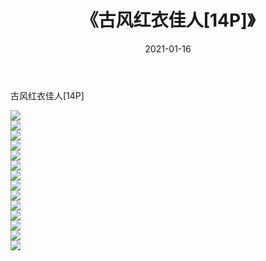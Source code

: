 ﻿---
layout: post
title:  《古风红衣佳人[14P]》
date:   2021-01-16
img: http://img.660000.xyz/Sharelink/唯美/2021/古风红衣佳人[14P]/000.jpg
categories: [美女, 清纯, 唯美]
---

古风红衣佳人[14P]

  ![](http://img.660000.xyz/Sharelink/唯美/2021/古风红衣佳人[14P]/001.jpg) <br> ![](http://img.660000.xyz/Sharelink/唯美/2021/古风红衣佳人[14P]/002.jpg) <br> ![](http://img.660000.xyz/Sharelink/唯美/2021/古风红衣佳人[14P]/003.jpg) <br> ![](http://img.660000.xyz/Sharelink/唯美/2021/古风红衣佳人[14P]/004.jpg) <br> ![](http://img.660000.xyz/Sharelink/唯美/2021/古风红衣佳人[14P]/005.jpg) <br> ![](http://img.660000.xyz/Sharelink/唯美/2021/古风红衣佳人[14P]/006.jpg) <br> ![](http://img.660000.xyz/Sharelink/唯美/2021/古风红衣佳人[14P]/007.jpg) <br> ![](http://img.660000.xyz/Sharelink/唯美/2021/古风红衣佳人[14P]/008.jpg) <br> ![](http://img.660000.xyz/Sharelink/唯美/2021/古风红衣佳人[14P]/009.jpg) <br> ![](http://img.660000.xyz/Sharelink/唯美/2021/古风红衣佳人[14P]/010.jpg) <br> ![](http://img.660000.xyz/Sharelink/唯美/2021/古风红衣佳人[14P]/011.jpg) <br> ![](http://img.660000.xyz/Sharelink/唯美/2021/古风红衣佳人[14P]/012.jpg) <br> ![](http://img.660000.xyz/Sharelink/唯美/2021/古风红衣佳人[14P]/013.jpg) <br> ![](http://img.660000.xyz/Sharelink/唯美/2021/古风红衣佳人[14P]/014.jpg) <br>